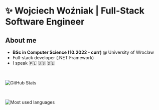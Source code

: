 # ✨ Wojciech Woźniak | Full-Stack Software Engineer
## About me
- **BSc in Computer Science (10.2022 - curr)** @ University of Wroclaw
- Full-stack developer (.NET Framework)
- I speak 🇵🇱 🇺🇸 🇩🇪

<br />

![GitHub Stats](https://github-readme-stats.vercel.app/api?username=wojwozniak&show_icons=true&rank_icon=github&theme=tokyonight&include_all_commits=true)

<br /> 

![Most used languages](https://github-readme-stats.vercel.app/api/top-langs?username=wojwozniak&theme=tokyonight&hide=jupyter%20notebook,racket,rich%20text%20format&layout=pie&langs_count=10)
